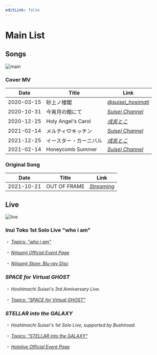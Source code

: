 ```yaml
---
editLink: false
---
```


# Main List

## Songs

![main](https://img.suisei.cc/cover_mv.jpg)

### Cover MV

|Date|Title|Link|
|:--:|-----|----|
|2020-03-15|砂上ノ楼閣|[<i class="fab fa-twitter" /> @suisei_hosimati](https://twitter.com/suisei_hosimati/status/1239146084712083456)|
|2020-10-31|今宵月の館にて|[<i class="fab fa-youtube" /> Suisei Channel](https://youtu.be/vhmFj1owmuk)|
|2020-12-25|Holy Angel's Carol|[<i class="fab fa-youtube" /> 戌亥とこ](https://youtu.be/vhmFj1owmu)|
|2021-02-14|メルティ♡キッチン|[<i class="fab fa-youtube" /> Suisei Channel](https://youtu.be/KiUvL-rp1zg)|
|2021-12-25|イースター・カーニバル|[<i class="fab fa-youtube" /> 戌亥とこ](https://youtu.be/edp420amW1s)|
|2021-02-14|Honeycomb Summer|[<i class="fab fa-youtube" /> Suisei Channel](https://youtu.be/aWv2KjaFqBA)|

### Original Song

|Date|Title|Link|
|:--:|-----|----|
|2021-10-21|OUT OF FRAME|[<i class="fa-solid fa-link" /> Streaming](https://cover.lnk.to/oof)|

## Live

![live](https://img.suisei.cc/live.jpg)

### Inui Toko 1st Solo Live "who i am"

・ [<i class="fa-solid fa-microphone-lines" /> _Topics: "who i am"_](/topics/music/toko_whoiam/) &nbsp; <i class="fa-solid fa-arrow-right-from-bracket" />

・ [<i class="fa-solid fa-music" /> Nijisanji Official Event Page](https://event.nijisanji.app/inui_whoiam/)

・ [<i class="fa-solid fa-compact-disc" /> Nijisanji Store: Blu-ray Disc](https://shop.nijisanji.jp/s/niji/item/detail/NJSJ-026)

### SPACE for Virtual GHOST

・ Hoshimachi Suisei's 3rd Anniversary Live.

・ [<i class="fa-solid fa-microphone-lines" /> _Topics: "SPACE for Virtual GHOST"_](/topics/music/suisei_ghost/) &nbsp; <i class="fa-solid fa-arrow-right-from-bracket" />

### STELLAR into the GALAXY

・ Hoshimachi Suisei's 1st Solo Live, supported by Bushiroad.

・ [<i class="fa-solid fa-microphone-lines" /> _Topics: "STELLAR into the GALAXY"_](/topics/music/suisei_galaxy/) &nbsp; <i class="fa-solid fa-arrow-right-from-bracket" />

・ [<i class="fa-solid fa-music" /> Hololive Official Event Page](https://stellarintothegalaxy.hololive.tv/)
